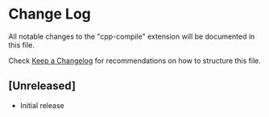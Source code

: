 # Change Log
All notable changes to the "cpp-compile" extension will be documented in this file.

Check [Keep a Changelog](http://keepachangelog.com/) for recommendations on how to structure this file.

## [Unreleased]
- Initial release